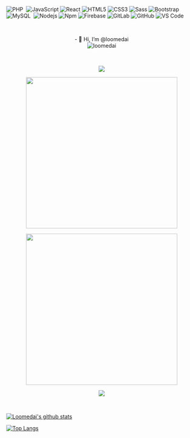 ![PHP](https://img.shields.io/badge/-PHP-05122A?style=flat&logo=php&logoColor=777BB4)&nbsp;
![JavaScript](https://img.shields.io/badge/-JavaScript-%23F7DF1C?style=flat-square&logo=javascript&logoColor=000000&labelColor=%23F7DF1C&color=%23FFCE5A)
![React](https://img.shields.io/badge/-React-61DAFB?style=flat-square&logo=react&logoColor=ffffff)
![HTML5](https://img.shields.io/badge/-HTML5-%23E44D27?style=flat-square&logo=html5&logoColor=ffffff)
![CSS3](https://img.shields.io/badge/-CSS3-%231572B6?style=flat-square&logo=css3)
![Sass](https://img.shields.io/badge/-Sass-%23CC6699?style=flat-square&logo=sass&logoColor=ffffff)
![Bootstrap](https://img.shields.io/badge/-Bootstrap-563D7C?style=flat-square&logo=Bootstrap)
![MySQL](https://img.shields.io/badge/-MySQL-05122A?style=flat&logo=mysql&logoColor=4479A1)&nbsp;
![Nodejs](https://img.shields.io/badge/-Nodejs-339933?style=flat-square&logo=Node.js&logoColor=ffffff)
![Npm](https://img.shields.io/badge/-npm-CB3837?style=flat-square&logo=npm)
![Firebase](https://img.shields.io/badge/-Firebase-FFCA28?style=flat-square&logo=firebase&logoColor=ffffff)
![GitLab](https://img.shields.io/badge/-GitLab-FCA121?style=flat-square&logo=gitlab)
![GitHub](https://img.shields.io/badge/-GitHub-181717?style=flat-square&logo=github)
![VS Code](http://img.shields.io/badge/-VS%20Code-007ACC?style=flat-square&logo=visual-studio-code&logoColor=ffffff)

<br>
<p align="center" >
- 👋 Hi, I’m @loomedai
  <br>

<img src="https://komarev.com/ghpvc/?username=loomedai&label=Profile%20views&color=0e75b6&style=flat" alt="loomedai" />
  <br>
  
  </p>
<br>

<p align="center"><img src="https://github-readme-stats.vercel.app/api/top-langs/?username=loomedai&layout=compact&hide=TSQL&theme=chartreuse-dark"></p>

<p align="center" ><img src="https://github-readme-stats.vercel.app/api?username=loomedai&count_private=true&show_icons=true&&theme=chartreuse-dark&include_all_commits=true" width="400"></p> 



<p align="center" ><img src="https://github-readme-stats.vercel.app/api?username=loomedai&show_icons=true&hide=contribs,prs&cache_seconds=86400&theme=tokyonight" width="400"></p> 

[tokyonight]: https://github-readme-stats.vercel.app/api?username=loomedai&show_icons=true&hide=contribs,prs&cache_seconds=86400&theme=tokyonight

<p align="center" ><img src="https://github-readme-streak-stats.herokuapp.com?user=loomedai&theme=chartreuse-dark"></p>
<br/>

[![Loomedai's github stats](https://github-readme-stats.vercel.app/api?username=loomedai&theme=material-palenight&count_private=true&hide=contribs)](https://github.com/anuraghazra/github-readme-stats)

[![Top Langs](https://github-readme-stats.vercel.app/api/top-langs/?username=loomedai&theme=material-palenight&hide=Jupyter&layout=compact)](https://github.com/anuraghazra/github-readme-stats)

<!--- (url)<p><img align="center" width="496px" src="https://github-readme-stats.vercel.app/api/top-langs?username=loomedai&show_icons=true&locale=en&layout=compact&theme=radical" alt="loomedai" /></p>  --->


<!---
loomedai/loomedai is a ✨ special ✨ repository because its `README.md` (this file) appears on your GitHub profile.
You can click the Preview link to take a look at your changes.
--->
